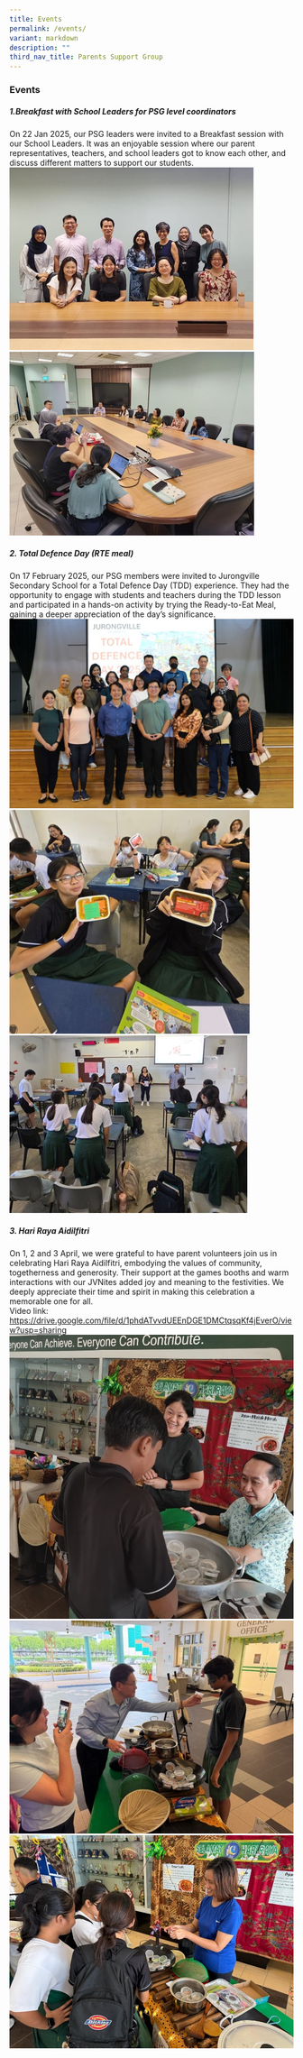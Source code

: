 ```yaml
---
title: Events
permalink: /events/
variant: markdown
description: ""
third_nav_title: Parents Support Group
---
```

### Events
##### 1.Breakfast with School Leaders for PSG level coordinators

On 22 Jan 2025, our PSG leaders were invited to a Breakfast session with our School Leaders. It was an enjoyable session where our parent representatives, teachers, and school leaders got to know each other, and discuss different matters to support our students.<br>
![](/images/PSG_Leaders_Breakfast_Session_1.jpg)
<br>
![](/images/PSG_Leaders_Breakfast_Session_2.jpg)

##### 2. Total Defence Day (RTE meal)
On 17 February 2025, our PSG members were invited to Jurongville Secondary School for a Total Defence Day (TDD) experience. They had the opportunity to engage with students and teachers during the TDD lesson and participated in a hands-on activity by trying the Ready-to-Eat Meal, gaining a deeper appreciation of the day’s significance.
![](/images/Total_Defence_Day__TDD__experience.jpg)
<br>
![](/images/Total_Defence_Day__TDD__experience_1.jpg)
<br>
![](/images/Total_Defence_Day__TDD__experience_2.jpg)

##### 3. Hari Raya Aidilfitri
On 1, 2 and 3 April, we were grateful to have parent volunteers join us in celebrating Hari Raya Aidilfitri, embodying the values of community, togetherness and generosity. Their support at the games booths and warm interactions with our JVNites added joy and meaning to the festivities. We deeply appreciate their time and spirit in making this celebration a memorable one for all.<br>
Video link: https://drive.google.com/file/d/1phdATvvdUEEnDGE1DMCtqsqKf4jEverO/view?usp=sharing
![](/images/Hari_Raya_Aidilfitri_1.jpg)<br>
![](/images/Hari_Raya_Aidilfitri_2.jpg)<br>
![](/images/Hari_Raya_Aidilfitri_3.jpg)